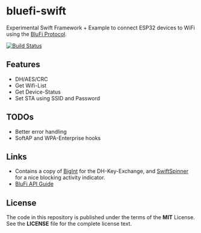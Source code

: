 # bluefi-swift

Experimental Swift Framework + Example to connect ESP32 devices to WiFi using the [BluFi Protocol](https://docs.espressif.com/projects/esp-idf/en/latest/api-reference/bluetooth/esp_blufi.html).

[![Build Status](https://travis-ci.org/mdelete/BluFiExample.svg?branch=master)](https://travis-ci.org/mdelete/BluFiExample)

Features
--------

 * DH/AES/CRC
 * Get Wifi-List
 * Get Device-Status
 * Set STA using SSID and Password

TODOs
-----

 * Better error handling
 * SoftAP and WPA-Enterprise hooks

Links
-----

 * Contains a copy of [BigInt](https://github.com/attaswift/BigInt) for the DH-Key-Exchange, and [SwiftSpinner](https://github.com/icanzilb/SwiftSpinner) for a nice blocking activity indicator.
 * [BluFi API Guide](https://docs.espressif.com/projects/esp-idf/en/latest/esp32/api-guides/blufi.html)

License
-------
The code in this repository is published under the terms of the **MIT** License. See the **LICENSE** file for the complete license text.
